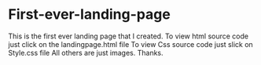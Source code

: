 # First-ever-landing-page
This is the first ever landing page that I created.
To view html source code just click on the landingpage.html file 
To view Css source code just slick on Style.css file
All others are just images.
Thanks.

